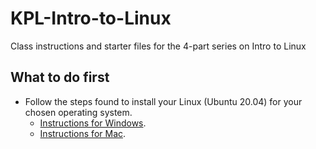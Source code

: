# KPL-Intro-to-Linux
Class instructions and starter files for the 4-part series on Intro to Linux

<h2>What to do first</h2>

<ul>
  <li>Follow the steps found to install your Linux (Ubuntu 20.04) for your chosen operating system. 
  <ul>
    <li><a href="https://github.com/ekn394/KPL-Intro-to-Linux/blob/main/Setup%20guide%20for%20Windows.md">Instructions for Windows</a>. </li>
    <li><a href="https://github.com/ekn394/KPL-Intro-to-Linux/blob/main/Setup%20guide%20for%20Mac.md">Instructions for Mac</a>. </li>
  </ul>
</ul>
